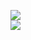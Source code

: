 [![](https://img.shields.io/badge/Made%20With-Github%20Spray-lightgrey.svg?style=for-the-badge&logo=github)](https://github.com/Annihil/github-spray#19924)  
[![](https://i.imgur.com/2DrTn0Z.gif)](https://github.com/Annihil/github-spray)
